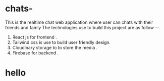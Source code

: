 # chats-
This is the realtime chat web application where user can chats with their friends and famly 
The technologies use to build this project are as follow --
1) React js for frontend .
2) Tailwind css is use to build user friendly design.
3) Cloudinary storage to to store the media .
4) Firebase for backend .
<h1>hello</h1>
